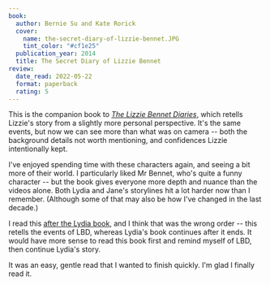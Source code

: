 ```yaml
---
book:
  author: Bernie Su and Kate Rorick
  cover:
    name: the-secret-diary-of-lizzie-bennet.JPG
    tint_color: "#cf1e25"
  publication_year: 2014
  title: The Secret Diary of Lizzie Bennet
review:
  date_read: 2022-05-22
  format: paperback
  rating: 5
---
```


This is the companion book to [*The Lizzie Bennet Diaries*](https://en.wikipedia.org/wiki/The_Lizzie_Bennet_Diaries), which retells Lizzie's story from a slightly more personal perspective.
It's the same events, but now we can see more than what was on camera -- both the background details not worth mentioning, and confidences Lizzie intentionally kept.

I've enjoyed spending time with these characters again, and seeing a bit more of their world.
I particularly liked Mr Bennet, who's quite a funny character -- but the book gives everyone more depth and nuance than the videos alone.
Both Lydia and Jane's storylines hit a lot harder now than I remember.
(Although some of that may also be how I've changed in the last decade.)

I read this [after the Lydia book](/reviews/the-epic-adventures-of-lydia-bennet/), and I think that was the wrong order -- this retells the events of LBD, whereas Lydia's book continues after it ends.
It would have more sense to read this book first and remind myself of LBD, then continue Lydia's story.

It was an easy, gentle read that I wanted to finish quickly.
I'm glad I finally read it.
